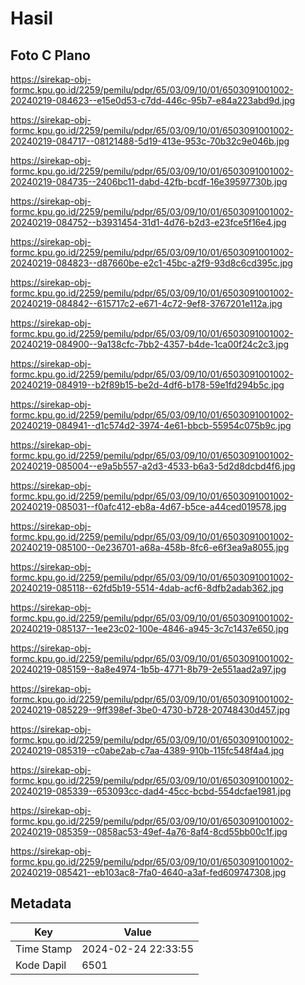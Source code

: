 # Hasil

## Foto C Plano

https://sirekap-obj-formc.kpu.go.id/2259/pemilu/pdpr/65/03/09/10/01/6503091001002-20240219-084623--e15e0d53-c7dd-446c-95b7-e84a223abd9d.jpg

https://sirekap-obj-formc.kpu.go.id/2259/pemilu/pdpr/65/03/09/10/01/6503091001002-20240219-084717--08121488-5d19-413e-953c-70b32c9e046b.jpg

https://sirekap-obj-formc.kpu.go.id/2259/pemilu/pdpr/65/03/09/10/01/6503091001002-20240219-084735--2406bc11-dabd-42fb-bcdf-16e39597730b.jpg

https://sirekap-obj-formc.kpu.go.id/2259/pemilu/pdpr/65/03/09/10/01/6503091001002-20240219-084752--b3931454-31d1-4d76-b2d3-e23fce5f16e4.jpg

https://sirekap-obj-formc.kpu.go.id/2259/pemilu/pdpr/65/03/09/10/01/6503091001002-20240219-084823--d87660be-e2c1-45bc-a2f9-93d8c6cd395c.jpg

https://sirekap-obj-formc.kpu.go.id/2259/pemilu/pdpr/65/03/09/10/01/6503091001002-20240219-084842--615717c2-e671-4c72-9ef8-3767201e112a.jpg

https://sirekap-obj-formc.kpu.go.id/2259/pemilu/pdpr/65/03/09/10/01/6503091001002-20240219-084900--9a138cfc-7bb2-4357-b4de-1ca00f24c2c3.jpg

https://sirekap-obj-formc.kpu.go.id/2259/pemilu/pdpr/65/03/09/10/01/6503091001002-20240219-084919--b2f89b15-be2d-4df6-b178-59e1fd294b5c.jpg

https://sirekap-obj-formc.kpu.go.id/2259/pemilu/pdpr/65/03/09/10/01/6503091001002-20240219-084941--d1c574d2-3974-4e61-bbcb-55954c075b9c.jpg

https://sirekap-obj-formc.kpu.go.id/2259/pemilu/pdpr/65/03/09/10/01/6503091001002-20240219-085004--e9a5b557-a2d3-4533-b6a3-5d2d8dcbd4f6.jpg

https://sirekap-obj-formc.kpu.go.id/2259/pemilu/pdpr/65/03/09/10/01/6503091001002-20240219-085031--f0afc412-eb8a-4d67-b5ce-a44ced019578.jpg

https://sirekap-obj-formc.kpu.go.id/2259/pemilu/pdpr/65/03/09/10/01/6503091001002-20240219-085100--0e236701-a68a-458b-8fc6-e6f3ea9a8055.jpg

https://sirekap-obj-formc.kpu.go.id/2259/pemilu/pdpr/65/03/09/10/01/6503091001002-20240219-085118--62fd5b19-5514-4dab-acf6-8dfb2adab362.jpg

https://sirekap-obj-formc.kpu.go.id/2259/pemilu/pdpr/65/03/09/10/01/6503091001002-20240219-085137--1ee23c02-100e-4846-a945-3c7c1437e650.jpg

https://sirekap-obj-formc.kpu.go.id/2259/pemilu/pdpr/65/03/09/10/01/6503091001002-20240219-085159--8a8e4974-1b5b-4771-8b79-2e551aad2a97.jpg

https://sirekap-obj-formc.kpu.go.id/2259/pemilu/pdpr/65/03/09/10/01/6503091001002-20240219-085229--9ff398ef-3be0-4730-b728-20748430d457.jpg

https://sirekap-obj-formc.kpu.go.id/2259/pemilu/pdpr/65/03/09/10/01/6503091001002-20240219-085319--c0abe2ab-c7aa-4389-910b-115fc548f4a4.jpg

https://sirekap-obj-formc.kpu.go.id/2259/pemilu/pdpr/65/03/09/10/01/6503091001002-20240219-085339--653093cc-dad4-45cc-bcbd-554dcfae1981.jpg

https://sirekap-obj-formc.kpu.go.id/2259/pemilu/pdpr/65/03/09/10/01/6503091001002-20240219-085359--0858ac53-49ef-4a76-8af4-8cd55bb00c1f.jpg

https://sirekap-obj-formc.kpu.go.id/2259/pemilu/pdpr/65/03/09/10/01/6503091001002-20240219-085421--eb103ac8-7fa0-4640-a3af-fed609747308.jpg


## Metadata

| Key        | Value               |
| ---------- | ------------------- |
| Time Stamp | 2024-02-24 22:33:55 |
| Kode Dapil | 6501                |



